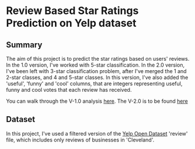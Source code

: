 # Review Based Star Ratings Prediction on Yelp dataset

## Summary
The aim of this project is to predict the star ratings based on users' reviews. In the 1.0 version, I've worked with 5-star classification. In the 2.0 version, I've been left with 3-star classification problem, after I've merged the 1 and 2-star classes, and 4 and 5-star classes. In this version, I've also added the 'useful', 'funny' and 'cool' columns, that are integers representing useful, funny and cool votes that each review has received. 

You can walk through the V-1.0 analysis [here](https://github.com/qarchli/Review-Based-Rating-Prediction/blob/master/Review%20based%20rating%20prediction-V1.0.ipynb). 
The V-2.0 is to be found [here](https://github.com/qarchli/Review-Based-Rating-Prediction/blob/master/Review%20based%20rating%20prediction-V2.0.ipynb)

## Dataset

In this project, I've used a filtered version of the [Yelp Open Dataset](https://www.yelp.com/dataset) 'review' file, which includes only reviews of businesses in 'Cleveland'.
